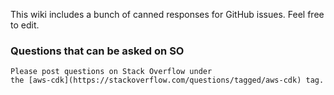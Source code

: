 This wiki includes a bunch of canned responses for GitHub issues. Feel free to edit.

### Questions that can be asked on SO

```
Please post questions on Stack Overflow under
the [aws-cdk](https://stackoverflow.com/questions/tagged/aws-cdk) tag.
```